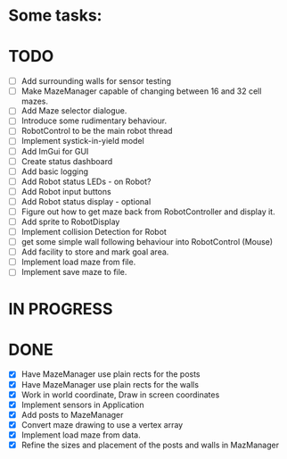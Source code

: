 # Some tasks:

# TODO

- [ ] Add surrounding walls for sensor testing
- [ ] Make MazeManager capable of changing between 16 and 32 cell mazes.
- [ ] Add Maze selector dialogue.
- [ ] Introduce some rudimentary behaviour.
- [ ] RobotControl to be the main robot thread
- [ ] Implement systick-in-yield model
- [ ] Add ImGui for GUI
- [ ] Create status dashboard
- [ ] Add basic logging
- [ ] Add Robot status LEDs - on Robot?
- [ ] Add Robot input buttons
- [ ] Add Robot status display - optional
- [ ] Figure out how to get maze back from RobotController and display it.
- [ ] Add sprite to RobotDisplay
- [ ] Implement collision Detection for Robot
- [ ] get some simple wall following behaviour into RobotControl (Mouse)
- [ ] Add facility to store and mark goal area.
- [ ] Implement load maze from file.
- [ ] Implement save maze to file.

# IN PROGRESS

# DONE

- [x] Have MazeManager use plain rects for the posts
- [x] Have MazeManager use plain rects for the walls
- [x] Work in world coordinate, Draw in screen coordinates
- [x] Implement sensors in Application
- [x] Add posts to MazeManager
- [x] Convert maze drawing to use a vertex array
- [x] Implement load maze from data.
- [x] Refine the sizes and placement of the posts and walls in MazManager
